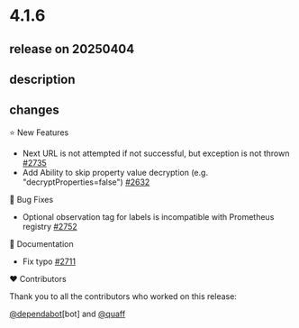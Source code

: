 # 4.1.6

## release on 20250404

## description

## changes

⭐ New Features

* Next URL is not attempted if not successful, but exception is not thrown <a href="https://github.com/spring-cloud/spring-cloud-config/issues/2735" data-hovercard-type="issue" data-hovercard-url="/spring-cloud/spring-cloud-config/issues/2735/hovercard">#2735</a>
* Add Ability to skip property value decryption (e.g. "decryptProperties=false") <a href="https://github.com/spring-cloud/spring-cloud-config/issues/2632" data-hovercard-type="issue" data-hovercard-url="/spring-cloud/spring-cloud-config/issues/2632/hovercard">#2632</a>

🐞 Bug Fixes

* Optional observation tag for labels is incompatible with Prometheus registry <a href="https://github.com/spring-cloud/spring-cloud-config/issues/2752" data-hovercard-type="issue" data-hovercard-url="/spring-cloud/spring-cloud-config/issues/2752/hovercard">#2752</a>

📔 Documentation

* Fix typo <a href="https://github.com/spring-cloud/spring-cloud-config/pull/2711" data-hovercard-type="pull_request" data-hovercard-url="/spring-cloud/spring-cloud-config/pull/2711/hovercard">#2711</a>

❤️ Contributors

Thank you to all the contributors who worked on this release:

<a class="user-mention notranslate" data-hovercard-type="organization" data-hovercard-url="/orgs/dependabot/hovercard" data-octo-click="hovercard-link-click" data-octo-dimensions="link_type:self" href="https://github.com/dependabot">@dependabot</a>[bot] and <a class="user-mention notranslate" data-hovercard-type="user" data-hovercard-url="/users/quaff/hovercard" data-octo-click="hovercard-link-click" data-octo-dimensions="link_type:self" href="https://github.com/quaff">@quaff</a>

